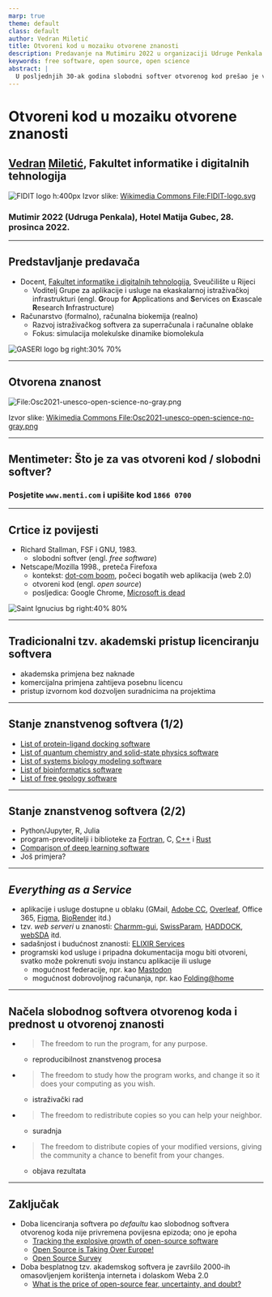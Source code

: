 ```yaml
---
marp: true
theme: default
class: default
author: Vedran Miletić
title: Otvoreni kod u mozaiku otvorene znanosti
description: Predavanje na Mutimiru 2022 u organizaciji Udruge Penkala
keywords: free software, open source, open science
abstract: |
  U posljednjih 30-ak godina slobodni softver otvorenog kod prešao je velik put od prakse hobista i entuzijasta preko prvih industrijskih projekata koji su vremenom u suradnji IT tvrtki i zajednice razvili alate poput web preglednika Firefox i uredskog paketa LibreOffice pa do stanja integracije u IT rješenja u kojem je nezamislio obaviti išta na internetu bez korištenja nekog programa ili biblioteke otvorenog koda. Osim u industriju, prakse slobodnog sotvera otvorenog koda polako su se probile i u znanstvenu zajednicu pa se se kroz posljednjih 20-ak godina sve veći broj projekata odlučuje za otvoreno licenciranje (u nekom obliku) nauštrb tipičnog akademskog (besplatno korištenje u akademske svrhe i posebno licenciranje za komercijalnu upotrebu). Predavanje će govoriti o prednostima slobodnog softvera otvorenog koda iz akademske perspektive, dosadašnjim uspjesima i primjerima dobre prakse te ulozi otvorenog koda u pokretu otvorene znanosti.
---
```


# Otvoreni kod u mozaiku otvorene znanosti

## [Vedran](https://vedran.miletic.net/) [Miletić](https://www.miletic.net/), Fakultet informatike i digitalnih tehnologija

![FIDIT logo h:400px](https://upload.wikimedia.org/wikipedia/commons/1/14/FIDIT-logo.svg) Izvor slike: [Wikimedia Commons File:FIDIT-logo.svg](https://commons.wikimedia.org/wiki/File:FIDIT-logo.svg)

### Mutimir 2022 (Udruga Penkala), Hotel Matija Gubec, 28. prosinca 2022.

---

<!-- paginate: true -->

## Predstavljanje predavača

* Docent, [Fakultet informatike i digitalnih tehnologija](https://www.inf.uniri.hr/), Sveučilište u Rijeci
    * Voditelj Grupe za aplikacije i usluge na ekaskalarnoj istraživačkoj infrastrukturi (engl. **G**roup for **A**pplications and **S**ervices on **E**xascale **R**esearch **I**nfrastructure)
* Računarstvo (formalno), računalna biokemija (realno)
    * Razvoj istraživačkog softvera za superračunala i računalne oblake
    * Fokus: simulacija molekulske dinamike biomolekula

![GASERI logo bg right:30% 70%](../../images/gaseri-logo-koleda.png)

---

## Otvorena znanost

![File:Osc2021-unesco-open-science-no-gray.png](https://upload.wikimedia.org/wikipedia/commons/2/28/Osc2021-unesco-open-science-no-gray.png)

Izvor slike: [Wikimedia Commons File:Osc2021-unesco-open-science-no-gray.png](https://commons.wikimedia.org/wiki/File:Osc2021-unesco-open-science-no-gray.png)

---

## Mentimeter: Što je za vas otvoreni kod / slobodni softver?

### Posjetite `www.menti.com` i upišite kod `1866 0700`

---

## Crtice iz povijesti

* Richard Stallman, FSF i GNU, 1983.
    * slobodni softver (engl. *free software*)
* Netscape/Mozilla 1998., preteča Firefoxa
    * kontekst: [dot-com boom](https://en.wikipedia.org/wiki/Dot-com_bubble), počeci bogatih web aplikacija (web 2.0)
    * otvoreni kod (engl. *open source*)
    * posljedica: Google Chrome, [Microsoft is dead](http://www.paulgraham.com/microsoft.html)

![Saint Ignucius bg right:40% 80%](https://stallman.org/saintignucius.jpg)

---

## Tradicionalni tzv. akademski pristup licenciranju softvera

* akademska primjena bez naknade
* komercijalna primjena zahtijeva posebnu licencu
* pristup izvornom kod dozvoljen suradnicima na projektima

---

## Stanje znanstvenog softvera (1/2)

* [List of protein-ligand docking software](https://en.wikipedia.org/wiki/List_of_protein-ligand_docking_software)
* [List of quantum chemistry and solid-state physics software](https://en.wikipedia.org/wiki/List_of_quantum_chemistry_and_solid-state_physics_software)
* [List of systems biology modeling software](https://en.wikipedia.org/wiki/List_of_systems_biology_modeling_software)
* [List of bioinformatics software](https://en.wikipedia.org/wiki/List_of_bioinformatics_software)
* [List of free geology software](https://en.wikipedia.org/wiki/List_of_free_geology_software)

---

## Stanje znanstvenog softvera (2/2)

* Python/Jupyter, R, Julia
* program-prevoditelji i biblioteke za [Fortran](https://fortran-lang.org/), C, [C++](https://en.cppreference.com/w/cpp/links/libs) i [Rust](https://www.rust-lang.org/)
* [Comparison of deep learning software](https://en.wikipedia.org/wiki/Comparison_of_deep_learning_software)
* Još primjera?

---

## *Everything as a Service*

* aplikacije i usluge dostupne u oblaku (GMail, [Adobe CC](https://www.adobe.com/creativecloud.html), [Overleaf](https://www.overleaf.com/), Office 365, [Figma](https://www.figma.com/), [BioRender](https://biorender.com/) itd.)
* tzv. *web serveri* u znanosti: [Charmm-gui](https://charmm-gui.org/), [SwissParam](https://www.swissparam.ch/), [HADDOCK](https://wenmr.science.uu.nl/haddock2.4/), [webSDA](https://websda.h-its.org/webSDA) itd.
* sadašnjost i budućnost znanosti: [ELIXIR Services](https://elixir-europe.org/services)
* programski kod usluge i pripadna dokumentacija mogu biti otvoreni, svatko može pokrenuti svoju instancu aplikacije ili usluge
    * mogućnost federacije, npr. kao [Mastodon](https://joinmastodon.org/)
    * mogućnost dobrovoljnog računanja, npr. kao [Folding@home](https://foldingathome.org/)

---

## Načela slobodnog softvera otvorenog koda i prednost u otvorenoj znanosti

* > The freedom to run the program, for any purpose.
    * reproducibilnost znanstvenog procesa
* > The freedom to study how the program works, and change it so it does your computing as you wish.
    * istraživački rad
* > The freedom to redistribute copies so you can help your neighbor.
    * suradnja
* > The freedom to distribute copies of your modified versions, giving the community a chance to benefit from your changes.
    * objava rezultata

---

## Zaključak

* Doba licenciranja softvera po *defaultu* kao slobodnog softvera otvorenog koda nije privremena povijesna epizoda; ono je epoha
    * [Tracking the explosive growth of open-source software](https://techcrunch.com/2017/04/07/tracking-the-explosive-growth-of-open-source-software/)
    * [Open Source is Taking Over Europe!](https://itsfoss.com/open-source-adoption-europe/)
    * [Open Source Survey](https://opensourcesurvey.org/2017/)
* Doba besplatnog tzv. akademskog softvera je završilo 2000-ih omasovljenjem korištenja interneta i dolaskom Weba 2.0
    * [What is the price of open-source fear, uncertainty, and doubt?](../../en/blog/posts/2015-09-14-what-is-the-price-of-open-source-fear-uncertainty-and-doubt.md)
